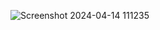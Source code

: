 ![Screenshot 2024-04-14 111235](https://github.com/KOUSHAMBHA15IT/Password_Generator/assets/122219149/f5477c35-cf0d-40aa-ac43-16c7c7f8b5e1)
